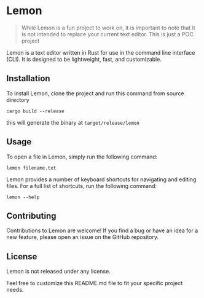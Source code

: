 # Lemon
> While Lemon is a fun project to work on, it is important to note that it is not intended to replace your current text editor.
> This is just a POC project

Lemon is a text editor written in Rust for use in the command line interface (CLI). It is designed to be lightweight, fast, and customizable.

## Installation

To install Lemon, clone the project and run this command from source directory

```shell
cargo build --release
```
this will generate the binary at `target/release/lemon`

## Usage

To open a file in Lemon, simply run the following command:

```shell
lemon filename.txt
```


Lemon provides a number of keyboard shortcuts for navigating and editing files. For a full list of shortcuts, run the following command:

```shell
lemon --help
```

## Contributing

Contributions to Lemon are welcome! If you find a bug or have an idea for a new feature, please open an issue on the GitHub repository.

## License

Lemon is not released under any license.

Feel free to customize this README.md file to fit your specific project needs.